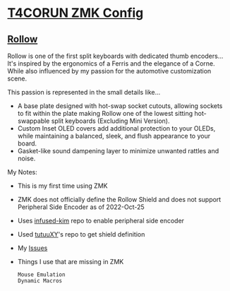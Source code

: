 # [T4CORUN ZMK Config](https://github.com/T4CORUN/zmk-config)

## [Rollow](https://www.barbellboards.com/product/rollow)

Rollow is one of the first split keyboards with dedicated thumb encoders... It's inspired by the ergonomics of a Ferris and the elegance of a Corne. While also influenced by my passion for the automotive customization scene.

This passion is represented in the small details like…

- A base plate designed with hot-swap socket cutouts, allowing sockets to fit within the plate making Rollow one of the lowest sitting hot-swappable split keyboards (Excluding Mini Version).
- Custom Inset OLED covers add additional protection to your OLEDs, while maintaining a balanced, sleek, and flush appearance to your board.
- Gasket-like sound dampening layer to minimize unwanted rattles and noise.

My Notes:

- This is my first time using ZMK
- ZMK does not officially define the Rollow Shield and does not support Peripheral Side Encoder as of 2022-Oct-25
- Uses [infused-kim](https://github.com/infused-kim) repo to enable peripheral side encoder
- Used [tutuuXY](https://github.com/TutuuXY/zmk-config)'s repo to get shield definition
- My [Issues](https://github.com/T4CORUN/zmk-config/issues)
- Things I use that are missing in ZMK

	```text
	Mouse Emulation
	Dynamic Macros
	```
